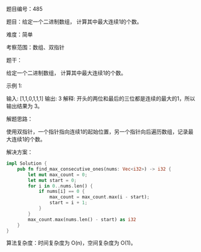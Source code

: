 题目编号：485

题目：给定一个二进制数组， 计算其中最大连续1的个数。

难度：简单

考察范围：数组、双指针

题干：

给定一个二进制数组， 计算其中最大连续1的个数。

示例 1:

输入: [1,1,0,1,1,1]
输出: 3
解释: 开头的两位和最后的三位都是连续的最大的1，所以输出结果为 3。

解题思路：

使用双指针，一个指针指向连续1的起始位置，另一个指针向后遍历数组，记录最大连续1的个数。

解决方案：

```rust
impl Solution {
    pub fn find_max_consecutive_ones(nums: Vec<i32>) -> i32 {
        let mut max_count = 0;
        let mut start = 0;
        for i in 0..nums.len() {
            if nums[i] == 0 {
                max_count = max_count.max(i - start);
                start = i + 1;
            }
        }
        max_count.max(nums.len() - start) as i32
    }
}
```

算法复杂度：时间复杂度为 O(n)，空间复杂度为 O(1)。